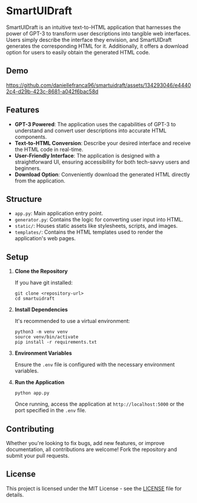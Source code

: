 
# SmartUIDraft

SmartUIDraft is an intuitive text-to-HTML application that harnesses the power of GPT-3 to transform user descriptions into tangible web interfaces. Users simply describe the interface they envision, and SmartUIDraft generates the corresponding HTML for it. Additionally, it offers a download option for users to easily obtain the generated HTML code.

## Demo
https://github.com/daniellefranca96/smartuidraft/assets/134293046/e44402c4-d29b-423c-8681-a042f6bac58d



## Features

- **GPT-3 Powered**: The application uses the capabilities of GPT-3 to understand and convert user descriptions into accurate HTML components.
- **Text-to-HTML Conversion**: Describe your desired interface and receive the HTML code in real-time.
- **User-Friendly Interface**: The application is designed with a straightforward UI, ensuring accessibility for both tech-savvy users and beginners.
- **Download Option**: Conveniently download the generated HTML directly from the application.

## Structure

- `app.py`: Main application entry point.
- `generator.py`: Contains the logic for converting user input into HTML.
- `static/`: Houses static assets like stylesheets, scripts, and images.
- `templates/`: Contains the HTML templates used to render the application's web pages.

## Setup

1. **Clone the Repository**

   If you have git installed:
   ```
   git clone <repository-url>
   cd smartuidraft
   ```

2. **Install Dependencies**

   It's recommended to use a virtual environment:
   ```
   python3 -m venv venv
   source venv/bin/activate
   pip install -r requirements.txt
   ```

3. **Environment Variables**

   Ensure the `.env` file is configured with the necessary environment variables.

4. **Run the Application**

   ```
   python app.py
   ```

   Once running, access the application at `http://localhost:5000` or the port specified in the `.env` file.

## Contributing

Whether you're looking to fix bugs, add new features, or improve documentation, all contributions are welcome! Fork the repository and submit your pull requests.

## License

This project is licensed under the MIT License - see the [LICENSE](LICENSE) file for details.
